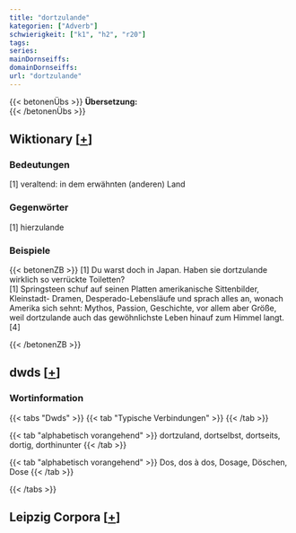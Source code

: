 ```yaml
---
title: "dortzulande"
kategorien: ["Adverb"]
schwierigkeit: ["k1", "h2", "r20"]
tags:
series:
mainDornseiffs:
domainDornseiffs:
url: "dortzulande"
---
```


{{< betonenÜbs >}}
**Übersetzung:**  
{{< /betonenÜbs >}}

## Wiktionary [[+](https://de.wiktionary.org/wiki/dortzulande)]

### Bedeutungen
[1] veraltend: in dem erwähnten (anderen) Land  

### Gegenwörter
[1] hierzulande  

### Beispiele
{{< betonenZB >}}
[1] Du warst doch in Japan. Haben sie dortzulande wirklich so verrückte Toiletten?  
[1] Springsteen schuf auf seinen Platten amerikanische Sittenbilder, Kleinstadt- Dramen, Desperado-Lebensläufe und sprach alles an, wonach Amerika sich sehnt: Mythos, Passion, Geschichte, vor allem aber Größe, weil dortzulande auch das gewöhnlichste Leben hinauf zum Himmel langt.[4]  

{{< /betonenZB >}}


## dwds [[+](https://www.dwds.de/wb/dortzulande)]

### Wortinformation
{{< tabs "Dwds" >}}
{{< tab "Typische Verbindungen" >}}
{{< /tab >}}

{{< tab "alphabetisch vorangehend" >}}
dortzuland, dortselbst, dortseits, dortig, dorthinunter
{{< /tab >}}

{{< tab "alphabetisch vorangehend" >}}
Dos, dos à dos, Dosage, Döschen, Dose
{{< /tab >}}

{{< /tabs >}}

## Leipzig Corpora [[+](https://corpora.uni-leipzig.de/en/res?word=dortzulande&corpusId=deu_newscrawl-public_2018)]

